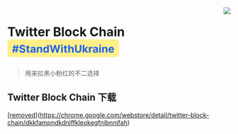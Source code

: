 <a href="#">
<img align="right" src="https://github-readme-stats.vercel.app/api?username=TwitterBlockChain&show_icons=true&hide_border=true">
</a>

# Twitter Block Chain [![Stand With Ukraine](https://raw.githubusercontent.com/vshymanskyy/StandWithUkraine/main/badges/StandWithUkraine.svg)](https://stand-with-ukraine.pp.ua)
> 用来拉黑小粉红的不二选择

## Twitter Block Chain 下载
[[removed](https://chrome.google.com/webstore/detail/twitter-block-chain/dkkfampndkdnjffkleokegfnibnnjfah)](https://chrome.google.com/webstore/detail/twitter-block-chain/dkkfampndkdnjffkleokegfnibnnjfah)
